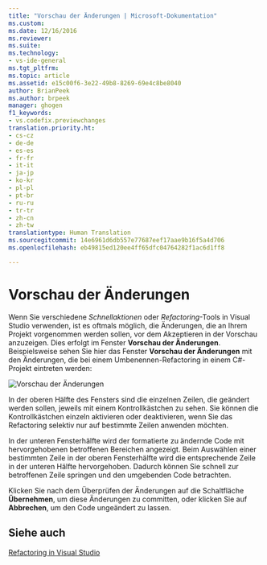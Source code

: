 ```yaml
---
title: "Vorschau der Änderungen | Microsoft-Dokumentation"
ms.custom: 
ms.date: 12/16/2016
ms.reviewer: 
ms.suite: 
ms.technology:
- vs-ide-general
ms.tgt_pltfrm: 
ms.topic: article
ms.assetid: e15c00f6-3e22-49b8-8269-69e4c8be8040
author: BrianPeek
ms.author: brpeek
manager: ghogen
f1_keywords:
- vs.codefix.previewchanges
translation.priority.ht:
- cs-cz
- de-de
- es-es
- fr-fr
- it-it
- ja-jp
- ko-kr
- pl-pl
- pt-br
- ru-ru
- tr-tr
- zh-cn
- zh-tw
translationtype: Human Translation
ms.sourcegitcommit: 14e6961d6db557e77687eef17aae9b16f5a4d706
ms.openlocfilehash: eb49815ed120ee4ff65dfc04764282f1ac6d1ff8

---
```


# <a name="preview-changes"></a>Vorschau der Änderungen

Wenn Sie verschiedene *Schnellaktionen* oder *Refactoring*-Tools in Visual Studio verwenden, ist es oftmals möglich, die Änderungen, die an Ihrem Projekt vorgenommen werden sollen, vor dem Akzeptieren in der Vorschau anzuzeigen.  Dies erfolgt im Fenster **Vorschau der Änderungen**.  Beispielsweise sehen Sie hier das Fenster **Vorschau der Änderungen** mit den Änderungen, die bei einem Umbenennen-Refactoring in einem C#-Projekt eintreten werden:

![Vorschau der Änderungen](~/docs/ide/media/previewchanges.png)

In der oberen Hälfte des Fensters sind die einzelnen Zeilen, die geändert werden sollen, jeweils mit einem Kontrollkästchen zu sehen.  Sie können die Kontrollkästchen einzeln aktivieren oder deaktivieren, wenn Sie das Refactoring selektiv nur auf bestimmte Zeilen anwenden möchten.

In der unteren Fensterhälfte wird der formatierte zu ändernde Code mit hervorgehobenen betroffenen Bereichen angezeigt.  Beim Auswählen einer bestimmten Zeile in der oberen Fensterhälfte wird die entsprechende Zeile in der unteren Hälfte hervorgehoben.  Dadurch können Sie schnell zur betroffenen Zeile springen und den umgebenden Code betrachten.

Klicken Sie nach dem Überprüfen der Änderungen auf die Schaltfläche **Übernehmen**, um diese Änderungen zu committen, oder klicken Sie auf **Abbrechen**, um den Code ungeändert zu lassen.

## <a name="see-also"></a>Siehe auch  
[Refactoring in Visual Studio](../ide/refactoring-in-visual-studio.md)



<!--HONumber=Feb17_HO4-->


